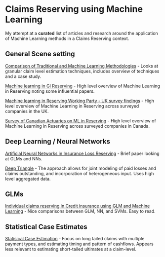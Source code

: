 # Claims Reserving using Machine Learning

My attempt at a **curated** list of articles and research around the application of Machine Learning methods in a Claims Reserving context. 

## General Scene setting
[Comparison of Traditional and Machine Learning Methodologies](https://www.casact.org/research/wp/papers/working-paper-virgilis-cerqueti-2020-01.pdf) - Looks at granular claim level estimation techniques, includes overview of techniques and a case study.

[Machine learning in GI Reserving](https://www.actuaries.org.uk/system/files/field/document/IFoA_ML_Reserving_V0.pdf) - High level overview of Machine Learning in Reserving noting some influential papers. 


[Machine learning in Reserving Working Party - UK survey findings](https://www.actuaries.org.uk/system/files/field/document/MLR_UKSurveyIFoA.pdf) - High level overview of Machine Learning in Reserving across surveyed companies in the UK. 

[Survey of Canadian Actuaries on ML in Reserving](https://www.actuaries.org.uk/system/files/field/document/MLR_CanadaSurvey.pdf) - High level overview of Machine Learning in Reserving across surveyed companies in Canada.


## Deep Learning / Neural Networks
[Artificial Neural Networks in Insurance Loss Reserving](https://www.atlantis-press.com/proceedings/jcis2006/67) - Brief paper looking at GLMs and NNs.

[Deep Triangle](https://arxiv.org/pdf/1804.09253.pdf) - The approach allows for joint modeling of paid losses and claims outstanding, and incorporation of heterogeneous input. Uses high level aggregated data.

## GLMs
[Individual claims reserving in Credit insurance
using GLM and Machine Learning](https://www.dss.uniroma1.it/it/system/files/pubblicazioni/IndividualClaimsReservingTicconi.pdf) - Nice comparisons between GLM, NN, and SVMs. Easy to read.

## Statistical Case Estimates

[Statisical Case Estimation](https://fbe.unimelb.edu.au/__data/assets/pdf_file/0009/2592072/104.pdf) - Focus on long tailed claims with multiple payment types, and estimating timing and pattern of cashflows. Appears less relevant to estimating short-tailed ultimates at a claim-level.

